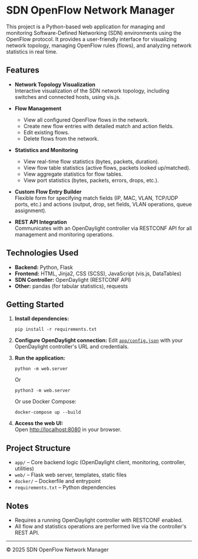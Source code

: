 # SDN OpenFlow Network Manager

This project is a Python-based web application for managing and monitoring Software-Defined Networking (SDN) environments using the OpenFlow protocol. It provides a user-friendly interface for visualizing network topology, managing OpenFlow rules (flows), and analyzing network statistics in real time.

## Features

- **Network Topology Visualization**  
  Interactive visualization of the SDN network topology, including switches and connected hosts, using vis.js.

- **Flow Management**  
  - View all configured OpenFlow flows in the network.
  - Create new flow entries with detailed match and action fields.
  - Edit existing flows.
  - Delete flows from the network.

- **Statistics and Monitoring**  
  - View real-time flow statistics (bytes, packets, duration).
  - View flow table statistics (active flows, packets looked up/matched).
  - View aggregate statistics for flow tables.
  - View port statistics (bytes, packets, errors, drops, etc.).

- **Custom Flow Entry Builder**  
  Flexible form for specifying match fields (IP, MAC, VLAN, TCP/UDP ports, etc.) and actions (output, drop, set fields, VLAN operations, queue assignment).

- **REST API Integration**  
  Communicates with an OpenDaylight controller via RESTCONF API for all management and monitoring operations.

## Technologies Used

- **Backend:** Python, Flask
- **Frontend:** HTML, Jinja2, CSS (SCSS), JavaScript (vis.js, DataTables)
- **SDN Controller:** OpenDaylight (RESTCONF API)
- **Other:** pandas (for tabular statistics), requests

## Getting Started

1. **Install dependencies:**
   ```
   pip install -r requirements.txt
   ```

2. **Configure OpenDaylight connection:**
   Edit [`app/config.json`](app/config.json) with your OpenDaylight controller's URL and credentials.

3. **Run the application:**
   ```
   python -m web.server
   ```

   Or
   ```
   python3 -m web.server
   ```

   Or use Docker Compose:
   ```
   docker-compose up --build
   ```

4. **Access the web UI:**  
   Open [http://localhost:8080](http://localhost:8080) in your browser.

## Project Structure

- `app/` – Core backend logic (OpenDaylight client, monitoring, controller, utilities)
- `web/` – Flask web server, templates, static files
- `docker/` – Dockerfile and entrypoint
- `requirements.txt` – Python dependencies

## Notes

- Requires a running OpenDaylight controller with RESTCONF enabled.
- All flow and statistics operations are performed live via the controller's REST API.

---

© 2025 SDN OpenFlow Network Manager